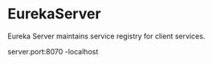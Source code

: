 # EurekaServer

Eureka Server maintains service registry for client services.

server.port:8070 -localhost
